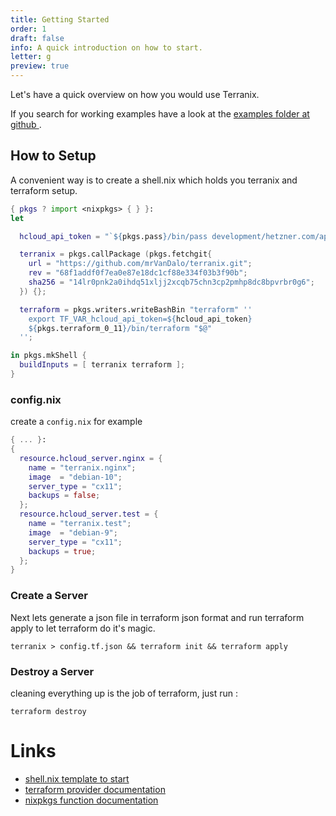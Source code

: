 ```yaml
---
title: Getting Started
order: 1
draft: false
info: A quick introduction on how to start.
letter: g
preview: true
---
```


Let's have a quick overview on how you would use Terranix.

If you search for working examples have a look at the
[ examples folder at github ](https://github.com/mrVanDalo/terranix/tree/master/examples).


## How to Setup

A convenient way is to create a shell.nix
which holds you terranix and terraform setup.

```nix
{ pkgs ? import <nixpkgs> { } }:
let

  hcloud_api_token = "`${pkgs.pass}/bin/pass development/hetzner.com/api-token`";

  terranix = pkgs.callPackage (pkgs.fetchgit{
    url = "https://github.com/mrVanDalo/terranix.git";
    rev = "68f1addf0f7ea0e87e18dc1cf88e334f03b3f90b";
    sha256 = "14lr0pnk2a0ihdq51xljj2xcqb75chn3cp2pmhp8dc8bpvrbr0g6";
  }) {};

  terraform = pkgs.writers.writeBashBin "terraform" ''
    export TF_VAR_hcloud_api_token=${hcloud_api_token}
    ${pkgs.terraform_0_11}/bin/terraform "$@"
  '';

in pkgs.mkShell {
  buildInputs = [ terranix terraform ];
}
```

### config.nix 

create a `config.nix` for example

```nix
{ ... }:
{
  resource.hcloud_server.nginx = {
    name = "terranix.nginx";
    image  = "debian-10";
    server_type = "cx11";
    backups = false;
  };
  resource.hcloud_server.test = {
    name = "terranix.test";
    image  = "debian-9";
    server_type = "cx11";
    backups = true;
  };
}
```

### Create a Server

Next lets generate a json file in terraform json format
and run terraform apply
to let terraform do it's magic.

```shell
terranix > config.tf.json && terraform init && terraform apply
```

### Destroy a Server

cleaning everything up is the job of terraform, just run : 

```shell
terraform destroy
```

# Links

* [ shell.nix template to start ](https://github.com/mrVanDalo/nix-shell-mix/blob/master/terraform/shell.nix)
* [ terraform provider documentation ](https://www.terraform.io/docs/providers/index.html)
* [ nixpkgs function documentation ]( https://storage.googleapis.com/files.tazj.in/nixdoc/manual.html#sec-functions-library )
